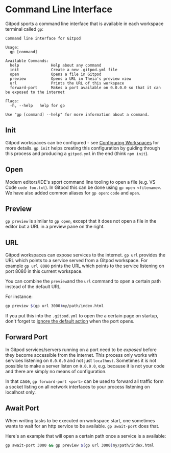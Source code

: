 # Command Line Interface

Gitpod sports a command line interface that is available in each workspace terminal called `gp`:
```text
Command line interface for Gitpod

Usage:
  gp [command]

Available Commands:
  help              Help about any command
  init              Create a new .gitpod.yml file
  open              Opens a file in Gitpod
  preview           Opens a URL in Theia's preview view
  url               Prints the URL of this workspace
  forward-port      Makes a port available on 0.0.0.0 so that it can be exposed to the internet

Flags:
  -h, --help   help for gp

Use "gp [command] --help" for more information about a command.
```

## Init
Gitpod workspaces can be configured - see [Configuring Workspaces](/docs/configuration/) for more details. `gp init` helps creating this configuration by guiding through this process and producing a `gitpod.yml` in the end (think `npm init`).

## Open
Modern editors/IDE's sport command line tooling to open a file (e.g. VS Code `code foo.txt`). In Gitpod this can be done using `gp open <filename>`.
We have also added common aliases for `gp open`: `code` and `open`.

## Preview
`gp preview` is similar to `gp open`, except that it does not open a file in the editor but a URL in a preview pane on the right.

## URL
Gitpod workspaces can expose services to the internet. `gp url` provides the URL which points to a service served from a Gitpod workspace. For example `gp url 8080` prints the URL which points to the service listening on port 8080 in this current workspace.

You can combine the `preview`and the `url` command to open a certain path instead of the default URL.

For instance:
```sh
gp preview $(gp url 3000)my/path/index.html
```

If you put this into the `.gitpod.yml` to open the a certain page on startup, don't forget to [ignore the default action](/docs/43-config-ports/) when the port opens.

## Forward Port
In Gitpod services/servers running on a port need to be _exposed_ before they become accessible from the internet. This process only works with services listening on `0.0.0.0` and not just `localhost`.
Sometimes it is not possible to make a server listen on `0.0.0.0`, e.g. because it is not your code and there are simply no means of configuration.

In that case, `gp forward-port <port>` can be used to forward all traffic form a socket listing on all network interfaces to your process listening on localhost only.

## Await Port

When writing tasks to be executed on workspace start, one sometimes wants to wait for an http service to be available. `gp await-port` does that.

Here's an example that will open a certain path once a service is a available:

```sh
gp await-port 3000 && gp preview $(gp url 3000)my/path/index.html
```
